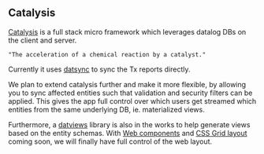 ## Catalysis

[Catalysis](https://github.com/metasoarous/catalysis) is a full stack micro framework which leverages datalog DBs on the client and server.

    "The acceleration of a chemical reaction by a catalyst."

Currently it uses [datsync](https://github.com/metasoarous/datsync) to sync the Tx reports directly.

We plan to extend catalysis further and make it more flexible, by allowing you to sync affected entities such that validation and security filters can be applied. This gives the app full control over which users get streamed which entities from the same underlying DB, ie. materialized views.

Furthermore, a [datviews]() library is also in the works to help generate views based on the entity schemas. With [Web components](https://www.w3.org/standards/techs/components) and [CSS Grid layout](https://drafts.csswg.org/css-grid/) coming soon, we will finally have full control of the web layout.